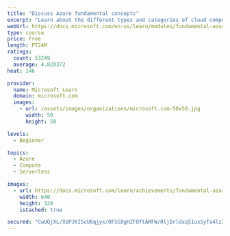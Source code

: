 ```yaml
---
title: "Discuss Azure fundamental concepts"
excerpt: "Learn about the different types and categories of cloud computing."
webUrl: https://docs.microsoft.com/en-us/learn/modules/fundamental-azure-concepts/
type: course
price: Free
length: PT24M
ratings:
  count: 53249
  average: 4.820372
heat: 146

provider:
  name: Microsoft Learn
  domain: microsoft.com
  images:
    - url: /assets/images/organizations/microsoft.com-50x50.jpg
      width: 50
      height: 50

levels:
  - Beginner

topics:
  - Azure
  - Compute
  - Serverless

images:
  - url: https://docs.microsoft.com/learn/achievements/fundamental-azure-concepts-social.png
    width: 640
    height: 320
    isCached: true

secured: "CwUQjXL/XUPJKI5cU6qjyx/OFSGXgHZFQftAMFW/RljDrldxq51uxSyfa4lz2NUK6mzpMuNb8zvRmk2UJ6ffQNd/Q3bE7RBW86zt/D6jOr+yCl99HQQOqetCR1xuMxAe/9eBnDJPIolGo6DH5pVObd6DxfkYf/GG3qEufblshT1vH1Yzb4xgF8YBV1M8zy1Jnfj2fOpB+q0jXLwRacbt498GzIrIgyhTUiQc5/vP2ST4Jdfe5w1CmllO1Il9qj1G10F3iioNEEGTAVndr+wwUjreehx+Z9u+yYuNRRYTn+ypU/LQkBkEYSYgK6RmKt2ucUMeXjRyS4fQUjTRNDZKhicFLGQ2MnsklVj2ze5cnnqAX9iVQCkp+z3CRSc7xCnLMcw9s96rjlweLU/MBHpNGLTPI/1lVDGstgMBRLpFw3tRrEoCMWGP/S6Tse0KcDva;qvlm7oXnrkzbvxyQi+h9cQ=="
---
```


